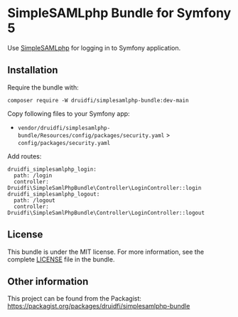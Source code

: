 # SimpleSAMLphp Bundle for Symfony 5

Use [SimpleSAMLphp](https://simplesamlphp.org/) for logging in to Symfony application.

## Installation

Require the bundle with:

```
composer require -W druidfi/simplesamlphp-bundle:dev-main
```

Copy following files to your Symfony app:

- `vendor/druidfi/simplesamlphp-bundle/Resources/config/packages/security.yaml` > `config/packages/security.yaml`

Add routes:

```
druidfi_simplesamlphp_login:
  path: /login
  controller: Druidfi\SimpleSamlPhpBundle\Controller\LoginController::login
druidfi_simplesamlphp_logout:
  path: /logout
  controller: Druidfi\SimpleSamlPhpBundle\Controller\LoginController::logout
```

## License

This bundle is under the MIT license. For more information, see the complete [LICENSE](LICENSE) file in the bundle.

## Other information

This project can be found from the Packagist: https://packagist.org/packages/druidfi/simplesamlphp-bundle
